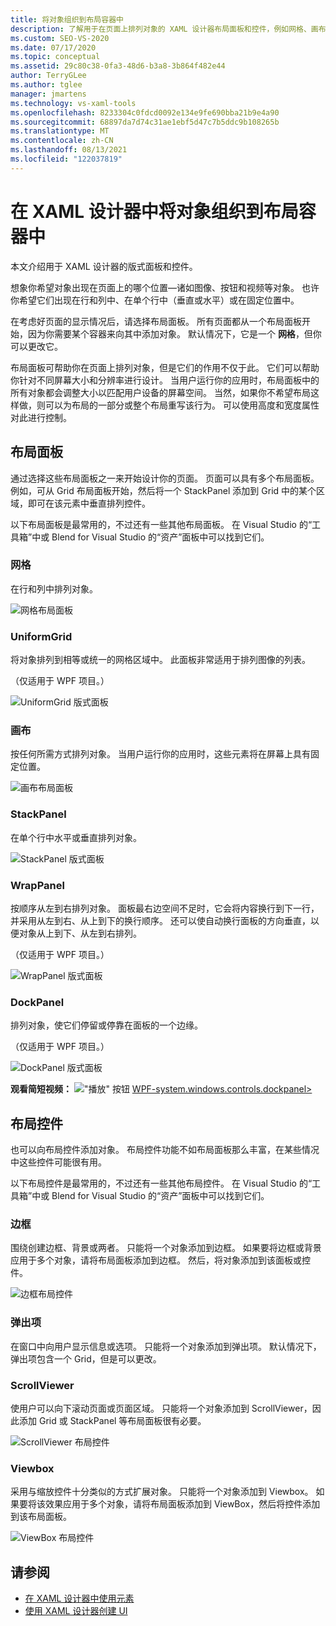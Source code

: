 ```yaml
---
title: 将对象组织到布局容器中
description: 了解用于在页面上排列对象的 XAML 设计器布局面板和控件，例如网格、画布、边框和 Viewbox。
ms.custom: SEO-VS-2020
ms.date: 07/17/2020
ms.topic: conceptual
ms.assetid: 29c80c38-0fa3-48d6-b3a8-3b864f482e44
author: TerryGLee
ms.author: tglee
manager: jmartens
ms.technology: vs-xaml-tools
ms.openlocfilehash: 8233304c0fdcd0092e134e9fe690bba21b9e4a90
ms.sourcegitcommit: 68897da7d74c31ae1ebf5d47c7b5ddc9b108265b
ms.translationtype: MT
ms.contentlocale: zh-CN
ms.lasthandoff: 08/13/2021
ms.locfileid: "122037819"
---
```

# <a name="organize-objects-into-layout-containers-in-xaml-designer"></a>在 XAML 设计器中将对象组织到布局容器中

本文介绍用于 XAML 设计器的版式面板和控件。

想象你希望对象出现在页面上的哪个位置&mdash;诸如图像、按钮和视频等对象。 也许你希望它们出现在行和列中、在单个行中（垂直或水平）或在固定位置中。

在考虑好页面的显示情况后，请选择布局面板。 所有页面都从一个布局面板开始，因为你需要某个容器来向其中添加对象。 默认情况下，它是一个 **网格**，但你可以更改它。

布局面板可帮助你在页面上排列对象，但是它们的作用不仅于此。 它们可以帮助你针对不同屏幕大小和分辨率进行设计。 当用户运行你的应用时，布局面板中的所有对象都会调整大小以匹配用户设备的屏幕空间。 当然，如果你不希望布局这样做，则可以为布局的一部分或整个布局重写该行为。 可以使用高度和宽度属性对此进行控制。

## <a name="layout-panels"></a>布局面板

通过选择这些布局面板之一来开始设计你的页面。 页面可以具有多个布局面板。 例如，可从 Grid 布局面板开始，然后将一个 StackPanel 添加到 Grid 中的某个区域，即可在该元素中垂直排列控件。

以下布局面板是最常用的，不过还有一些其他布局面板。 在 Visual Studio 的“工具箱”中或 Blend for Visual Studio 的“资产”面板中可以找到它们。

### <a name="grid"></a>网格

在行和列中排列对象。

![网格布局面板](../designers/media/98b234b2-ac3b-441f-9136-98375fee87b7.png)

### <a name="uniformgrid"></a>UniformGrid

将对象排列到相等或统一的网格区域中。 此面板非常适用于排列图像的列表。

（仅适用于 WPF 项目。）

![UniformGrid 版式面板](../designers/media/928b9284-a7e8-4678-875a-656b80b78076.png)

### <a name="canvas"></a>画布

按任何所需方式排列对象。 当用户运行你的应用时，这些元素将在屏幕上具有固定位置。

![画布布局面板](../designers/media/e1ae27f0-3a57-454e-b580-877dcea8836d.png)

### <a name="stackpanel"></a>StackPanel

在单个行中水平或垂直排列对象。

![StackPanel 版式面板](../designers/media/a85a7b57-b0a8-495e-b985-f0291e41d093.png)

### <a name="wrappanel"></a>WrapPanel

按顺序从左到右排列对象。 面板最右边空间不足时，它会将内容换行到下一行，并采用从左到右、从上到下的换行顺序。 还可以使自动换行面板的方向垂直，以便对象从上到下、从左到右排列。

（仅适用于 WPF 项目。）

![WrapPanel 版式面板](../designers/media/b1c415fb-9a32-4a18-aa0b-308fca994ac9.png)

### <a name="dockpanel"></a>DockPanel

排列对象，使它们停留或停靠在面板的一个边缘。

（仅适用于 WPF 项目。）

![DockPanel 版式面板](../designers/media/72d46b58-9a49-4dd5-8af7-6843c0440226.png)

**观看简短视频：** !["播放" 按钮 ](../designers/media/bldadminconsoleinitialconfigicon.PNG) [WPF-system.windows.controls.dockpanel>](https://www.youtube.com/watch?v=EBH_OIM-zPo)

## <a name="layout-controls"></a>布局控件

也可以向布局控件添加对象。 布局控件功能不如布局面板那么丰富，在某些情况中这些控件可能很有用。

以下布局控件是最常用的，不过还有一些其他布局控件。 在 Visual Studio 的“工具箱”中或 Blend for Visual Studio 的“资产”面板中可以找到它们。

### <a name="border"></a>边框

围绕创建边框、背景或两者。 只能将一个对象添加到边框。 如果要将边框或背景应用于多个对象，请将布局面板添加到边框。 然后，将对象添加到该面板或控件。

![边框布局控件](../designers/media/e761238b-99fd-43c5-bbc4-57538b8289ff.png)

### <a name="popup"></a>弹出项

在窗口中向用户显示信息或选项。 只能将一个对象添加到弹出项。 默认情况下，弹出项包含一个 Grid，但是可以更改。

### <a name="scrollviewer"></a>ScrollViewer

使用户可以向下滚动页面或页面区域。 只能将一个对象添加到 ScrollViewer，因此添加 Grid 或 StackPanel 等布局面板很有必要。

![ScrollViewer 布局控件](../designers/media/06b326d4-f23d-41a6-b26b-e1aff37572a7.png)

### <a name="viewbox"></a>Viewbox

采用与缩放控件十分类似的方式扩展对象。 只能将一个对象添加到 Viewbox。 如果要将该效果应用于多个对象，请将布局面板添加到 ViewBox，然后将控件添加到该布局面板。

![ViewBox 布局控件](../designers/media/f5b13c66-d918-4141-8a16-bd8f8628687a.png)

## <a name="see-also"></a>请参阅

- [在 XAML 设计器中使用元素](../xaml-tools/working-with-elements-in-xaml-designer.md)
- [使用 XAML 设计器创建 UI](../xaml-tools/creating-a-ui-by-using-xaml-designer-in-visual-studio.md)
